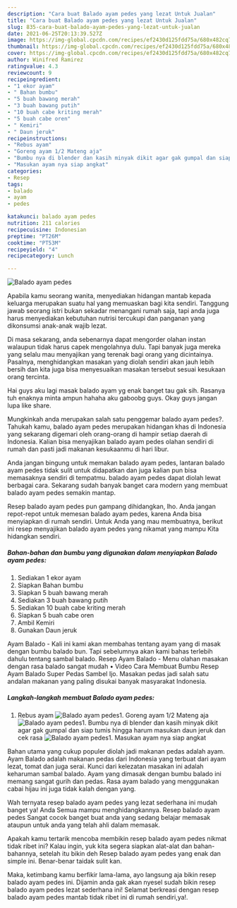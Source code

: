 ```yaml
---
description: "Cara buat Balado ayam pedes yang lezat Untuk Jualan"
title: "Cara buat Balado ayam pedes yang lezat Untuk Jualan"
slug: 835-cara-buat-balado-ayam-pedes-yang-lezat-untuk-jualan
date: 2021-06-25T20:13:39.527Z
image: https://img-global.cpcdn.com/recipes/ef2430d125fdd75a/680x482cq70/balado-ayam-pedes-foto-resep-utama.jpg
thumbnail: https://img-global.cpcdn.com/recipes/ef2430d125fdd75a/680x482cq70/balado-ayam-pedes-foto-resep-utama.jpg
cover: https://img-global.cpcdn.com/recipes/ef2430d125fdd75a/680x482cq70/balado-ayam-pedes-foto-resep-utama.jpg
author: Winifred Ramirez
ratingvalue: 4.3
reviewcount: 9
recipeingredient:
- "1 ekor ayam"
- " Bahan bumbu"
- "5 buah bawang merah"
- "3 buah bawang putih"
- "10 buah cabe kriting merah"
- "5 buah cabe oren"
- " Kemiri"
- " Daun jeruk"
recipeinstructions:
- "Rebus ayam"
- "Goreng ayam 1/2 Mateng aja"
- "Bumbu nya di blender dan kasih minyak dikit agar gak gumpal dan siap tumis hingga harum masukan daun jeruk dan cek rasa"
- "Masukan ayam nya siap angkat"
categories:
- Resep
tags:
- balado
- ayam
- pedes

katakunci: balado ayam pedes 
nutrition: 211 calories
recipecuisine: Indonesian
preptime: "PT26M"
cooktime: "PT53M"
recipeyield: "4"
recipecategory: Lunch

---
```



![Balado ayam pedes](https://img-global.cpcdn.com/recipes/ef2430d125fdd75a/680x482cq70/balado-ayam-pedes-foto-resep-utama.jpg)

Apabila kamu seorang wanita, menyediakan hidangan mantab kepada keluarga merupakan suatu hal yang memuaskan bagi kita sendiri. Tanggung jawab seorang istri bukan sekadar menangani rumah saja, tapi anda juga harus menyediakan kebutuhan nutrisi tercukupi dan panganan yang dikonsumsi anak-anak wajib lezat.

Di masa  sekarang, anda sebenarnya dapat mengorder olahan instan walaupun tidak harus capek mengolahnya dulu. Tapi banyak juga mereka yang selalu mau menyajikan yang terenak bagi orang yang dicintainya. Pasalnya, menghidangkan masakan yang diolah sendiri akan jauh lebih bersih dan kita juga bisa menyesuaikan masakan tersebut sesuai kesukaan orang tercinta. 

Hai guys aku lagi masak balado ayam yg enak banget tau gak sih. Rasanya tuh enaknya minta ampun hahaha aku gaboobg guys. Okay guys jangan lupa like share.

Mungkinkah anda merupakan salah satu penggemar balado ayam pedes?. Tahukah kamu, balado ayam pedes merupakan hidangan khas di Indonesia yang sekarang digemari oleh orang-orang di hampir setiap daerah di Indonesia. Kalian bisa menyajikan balado ayam pedes olahan sendiri di rumah dan pasti jadi makanan kesukaanmu di hari libur.

Anda jangan bingung untuk memakan balado ayam pedes, lantaran balado ayam pedes tidak sulit untuk didapatkan dan juga kalian pun bisa memasaknya sendiri di tempatmu. balado ayam pedes dapat diolah lewat berbagai cara. Sekarang sudah banyak banget cara modern yang membuat balado ayam pedes semakin mantap.

Resep balado ayam pedes pun gampang dihidangkan, lho. Anda jangan repot-repot untuk memesan balado ayam pedes, karena Anda bisa menyiapkan di rumah sendiri. Untuk Anda yang mau membuatnya, berikut ini resep menyajikan balado ayam pedes yang nikamat yang mampu Kita hidangkan sendiri.

<!--inarticleads1-->

##### Bahan-bahan dan bumbu yang digunakan dalam menyiapkan Balado ayam pedes:

1. Sediakan 1 ekor ayam
1. Siapkan  Bahan bumbu
1. Siapkan 5 buah bawang merah
1. Sediakan 3 buah bawang putih
1. Sediakan 10 buah cabe kriting merah
1. Siapkan 5 buah cabe oren
1. Ambil  Kemiri
1. Gunakan  Daun jeruk


Ayam Balado - Kali ini kami akan membahas tentang ayam yang di masak dengan bumbu balado bun. Tapi sebelumnya akan kami bahas terlebih dahulu tentang sambal balado. Resep Ayam Balado - Menu olahan masakan dengan rasa balado sangat mudah • Video Cara Membuat Bumbu Resep Ayam Balado Super Pedas Sambel Ijo. Masakan pedas jadi salah satu andalan makanan yang paling disukai banyak masyarakat Indonesia. 

<!--inarticleads2-->

##### Langkah-langkah membuat Balado ayam pedes:

1. Rebus ayam
<img src="https://img-global.cpcdn.com/steps/bf9ba0c0af0987b1/160x128cq70/balado-ayam-pedes-langkah-memasak-1-foto.jpg" alt="Balado ayam pedes">1. Goreng ayam 1/2 Mateng aja
<img src="https://img-global.cpcdn.com/steps/62307634d6c9bd4e/160x128cq70/balado-ayam-pedes-langkah-memasak-2-foto.jpg" alt="Balado ayam pedes">1. Bumbu nya di blender dan kasih minyak dikit agar gak gumpal dan siap tumis hingga harum masukan daun jeruk dan cek rasa
<img src="https://img-global.cpcdn.com/steps/56621ce7992d74ee/160x128cq70/balado-ayam-pedes-langkah-memasak-3-foto.jpg" alt="Balado ayam pedes">1. Masukan ayam nya siap angkat


Bahan utama yang cukup populer diolah jadi makanan pedas adalah ayam. Ayam Balado adalah makanan pedas dari Indonesia yang terbuat dari ayam lezat, tomat dan juga serai. Kunci dari kelezatan masakan ini adalah keharuman sambal balado. Ayam yang dimasak dengan bumbu balado ini memang sangat gurih dan pedas. Rasa ayam balado yang menggunakan cabai hijau ini juga tidak kalah dengan yang. 

Wah ternyata resep balado ayam pedes yang lezat sederhana ini mudah banget ya! Anda Semua mampu menghidangkannya. Resep balado ayam pedes Sangat cocok banget buat anda yang sedang belajar memasak ataupun untuk anda yang telah ahli dalam memasak.

Apakah kamu tertarik mencoba membikin resep balado ayam pedes nikmat tidak ribet ini? Kalau ingin, yuk kita segera siapkan alat-alat dan bahan-bahannya, setelah itu bikin deh Resep balado ayam pedes yang enak dan simple ini. Benar-benar taidak sulit kan. 

Maka, ketimbang kamu berfikir lama-lama, ayo langsung aja bikin resep balado ayam pedes ini. Dijamin anda gak akan nyesel sudah bikin resep balado ayam pedes lezat sederhana ini! Selamat berkreasi dengan resep balado ayam pedes mantab tidak ribet ini di rumah sendiri,ya!.

